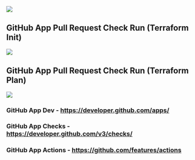 ![](https://mediastudio.blob.core.windows.net/bin/(GitOps)-Solution-Architecture-(04-01-2020).png)

## GitHub App Pull Request Check Run (Terraform Init)

![](https://mediastudio.blob.core.windows.net/bin/(GitOps)-GitHub-Pull-Request-Check-Run-Terraform-Init-(04-01-2020).png)

## GitHub App Pull Request Check Run (Terraform Plan)

![](https://mediastudio.blob.core.windows.net/bin/(GitOps)-GitHub-Pull-Request-Check-Run-Terraform-Plan-(04-01-2020).png)

### GitHub App Dev - https://developer.github.com/apps/

### GitHub App Checks - https://developer.github.com/v3/checks/

### GitHub App Actions - https://github.com/features/actions
